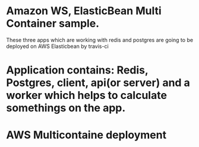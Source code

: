 # Amazon WS, ElasticBean Multi Container sample. 
These three apps which are working with redis and postgres are going to be deployed on AWS Elasticbean by travis-ci

# Application contains: Redis, Postgres, client, api(or server) and a worker which helps to calculate somethings on the app. 

# AWS Multicontaine deployment #

